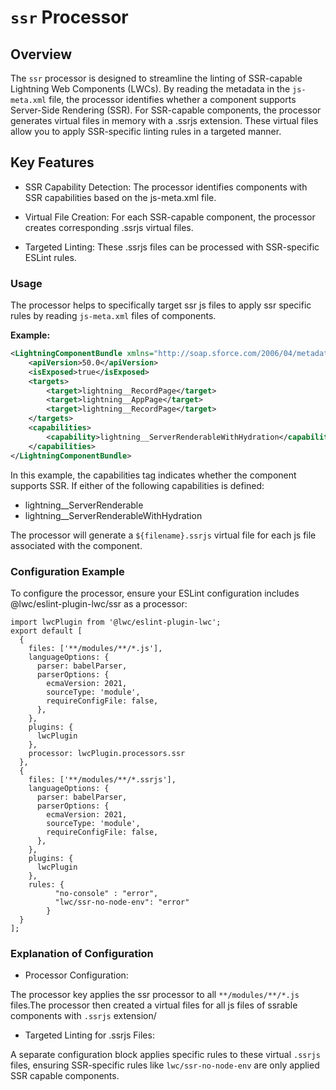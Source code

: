 # `ssr` Processor

## Overview

The `ssr` processor is designed to streamline the linting of SSR-capable Lightning Web Components (LWCs). By reading the metadata in the `js-meta.xml` file, the processor identifies whether a component supports Server-Side Rendering (SSR). For SSR-capable components, the processor generates virtual files in memory with a .ssrjs extension. These virtual files allow you to apply SSR-specific linting rules in a targeted manner.

## Key Features

-   SSR Capability Detection: The processor identifies components with SSR capabilities based on the js-meta.xml file.

-   Virtual File Creation: For each SSR-capable component, the processor creates corresponding .ssrjs virtual files.

-   Targeted Linting: These .ssrjs files can be processed with SSR-specific ESLint rules.

### **Usage**

The processor helps to specifically target ssr js files to apply ssr specific rules by reading `js-meta.xml` files of components.

**Example:**

```xml
<LightningComponentBundle xmlns="http://soap.sforce.com/2006/04/metadata">
    <apiVersion>50.0</apiVersion>
    <isExposed>true</isExposed>
    <targets>
        <target>lightning__RecordPage</target>
        <target>lightning__AppPage</target>
        <target>lightning__RecordPage</target>
    </targets>
    <capabilities>
        <capability>lightning__ServerRenderableWithHydration</capability> <!-- Indicate SSR capability here -->
    </capabilities>
</LightningComponentBundle>
```

In this example, the capabilities tag indicates whether the component supports SSR. If either of the following capabilities is defined:

-   lightning\_\_ServerRenderable
-   lightning\_\_ServerRenderableWithHydration

The processor will generate a `${filename}.ssrjs` virtual file for each js file associated with the component.

### Configuration Example

To configure the processor, ensure your ESLint configuration includes @lwc/eslint-plugin-lwc/ssr as a processor:

```
import lwcPlugin from '@lwc/eslint-plugin-lwc';
export default [
  {
    files: ['**/modules/**/*.js'],
    languageOptions: {
      parser: babelParser,
      parserOptions: {
        ecmaVersion: 2021,
        sourceType: 'module',
        requireConfigFile: false,
      },
    },
    plugins: {
      lwcPlugin
    },
    processor: lwcPlugin.processors.ssr
  },
  {
    files: ['**/modules/**/*.ssrjs'],
    languageOptions: {
      parser: babelParser,
      parserOptions: {
        ecmaVersion: 2021,
        sourceType: 'module',
        requireConfigFile: false,
      },
    },
    plugins: {
      lwcPlugin
    },
    rules: {
          "no-console" : "error",
          "lwc/ssr-no-node-env": "error"
        }
  }
];
```

### Explanation of Configuration

-   Processor Configuration:

The processor key applies the ssr processor to all `**/modules/**/*.js` files.The processor then created a virtual files for all js files of ssrable components with `.ssrjs` extension/

-   Targeted Linting for .ssrjs Files:

A separate configuration block applies specific rules to these virtual `.ssrjs` files, ensuring SSR-specific rules like `lwc/ssr-no-node-env` are only applied SSR capable components.
